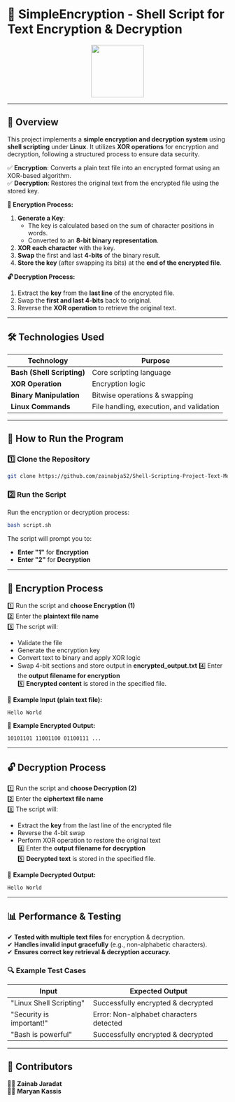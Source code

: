 # **🔐 SimpleEncryption - Shell Script for Text Encryption & Decryption**  

<p align="center">
<img src="https://upload.wikimedia.org/wikipedia/commons/4/4b/Bash_Logo_Colored.svg" width="120"/>
</p>

---

## **📌 Overview**
This project implements a **simple encryption and decryption system** using **shell scripting** under **Linux**. It utilizes **XOR operations** for encryption and decryption, following a structured process to ensure data security.

✅ **Encryption**: Converts a plain text file into an encrypted format using an XOR-based algorithm.  
✅ **Decryption**: Restores the original text from the encrypted file using the stored key.  

**📖 Encryption Process:**
1. **Generate a Key**:  
   - The key is calculated based on the sum of character positions in words.  
   - Converted to an **8-bit binary representation**.
2. **XOR each character** with the key.  
3. **Swap** the first and last **4-bits** of the binary result.  
4. **Store the key** (after swapping its bits) at the **end of the encrypted file**.

**🔓 Decryption Process:**
1. Extract the **key** from the **last line** of the encrypted file.  
2. Swap the **first and last 4-bits** back to original.  
3. Reverse the **XOR operation** to retrieve the original text.  

---

## **🛠️ Technologies Used**
| Technology | Purpose |
|------------|---------|
| **Bash (Shell Scripting)** | Core scripting language |
| **XOR Operation** | Encryption logic |
| **Binary Manipulation** | Bitwise operations & swapping |
| **Linux Commands** | File handling, execution, and validation |

---

## **🚀 How to Run the Program**
### **1️⃣ Clone the Repository**
```bash
git clone https://github.com/zainabja52/Shell-Scripting-Project-Text-Message-Encryption-and-Decryption.git
```

### **2️⃣ Run the Script**
Run the encryption or decryption process:
```bash
bash script.sh
```
The script will prompt you to:
- **Enter "1"** for **Encryption**
- **Enter "2"** for **Decryption**

---

## **🔐 Encryption Process**
1️⃣ Run the script and **choose Encryption (1)**  
2️⃣ Enter the **plaintext file name**  
3️⃣ The script will:
   - Validate the file
   - Generate the encryption key
   - Convert text to binary and apply XOR logic
   - Swap 4-bit sections and store output in **encrypted_output.txt**
4️⃣ Enter the **output filename for encryption**  
5️⃣ **Encrypted content** is stored in the specified file.

📌 **Example Input (plain text file):**
```
Hello World
```
📌 **Example Encrypted Output:**
```
10101101 11001100 01100111 ...
```

---

## **🔓 Decryption Process**
1️⃣ Run the script and **choose Decryption (2)**  
2️⃣ Enter the **ciphertext file name**  
3️⃣ The script will:
   - Extract the **key** from the last line of the encrypted file
   - Reverse the 4-bit swap
   - Perform XOR operation to restore the original text  
4️⃣ Enter the **output filename for decryption**  
5️⃣ **Decrypted text** is stored in the specified file.

📌 **Example Decrypted Output:**
```
Hello World
```

---

## **📊 Performance & Testing**
✔ **Tested with multiple text files** for encryption & decryption.  
✔ **Handles invalid input gracefully** (e.g., non-alphabetic characters).  
✔ **Ensures correct key retrieval & decryption accuracy.**  

### **🔍 Example Test Cases**
| Input | Expected Output |
|--------|----------------|
| "Linux Shell Scripting" | Successfully encrypted & decrypted |
| "Security is important!" | Error: Non-alphabet characters detected |
| "Bash is powerful" | Successfully encrypted & decrypted |

---

## **🤝 Contributors**  
👩‍💻 **Zainab Jaradat**  
👩‍💻 **Maryan Kassis**  
